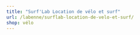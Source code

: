 ```yaml
---
title: "Surf'Lab Location de vélo et surf"
url: /labenne/surflab-location-de-velo-et-surf/
shop: vélo
---
```

